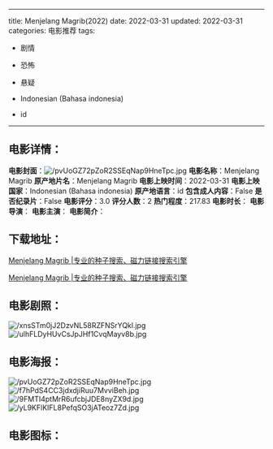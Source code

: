 
---
title: Menjelang Magrib(2022)
date: 2022-03-31
updated: 2022-03-31
categories: 电影推荐
tags:
- 剧情
- 恐怖
- 悬疑

- Indonesian (Bahasa indonesia)
- id
---


> 

## **电影详情**：

**电影封面**：<img src="https://image.tmdb.org/t/p/w200/pvUoGZ72pZoR2SSEqNap9HneTpc.jpg" alt="/pvUoGZ72pZoR2SSEqNap9HneTpc.jpg" title="/pvUoGZ72pZoR2SSEqNap9HneTpc.jpg">
**电影名称**：Menjelang Magrib
**原产地片名**：Menjelang Magrib
**电影上映时间**：2022-03-31
**电影上映国家**：Indonesian (Bahasa indonesia)
**原产地语言**：id
**包含成人内容**：False
**是否纪录片**：False
**电影评分**：3.0
**评分人数**：2
**热门程度**：217.83
**电影时长**：
**电影导演**：
**电影主演**：
**电影简介**：

## **下载地址**：
[Menjelang Magrib |专业的种子搜索、磁力链接搜索引擎](https://movie.amd794.com:2083/?search=Menjelang%20Magrib&ordering=&mode=match_phrase&page_size=10&page=1)

[Menjelang Magrib |专业的种子搜索、磁力链接搜索引擎](https://movie.amd794.com:2083/?search=Menjelang%20Magrib&ordering=&mode=match_phrase&page_size=10&page=1)
 

## **电影剧照**：
<img src="https://image.tmdb.org/t/p/original/xnsSTm0jJ2DzvNL58RZFNSrYQkl.jpg" alt="/xnsSTm0jJ2DzvNL58RZFNSrYQkl.jpg" title="/xnsSTm0jJ2DzvNL58RZFNSrYQkl.jpg"><img src="https://image.tmdb.org/t/p/original/ulhFLDyHUvCsJpJHf1CvqMayv8b.jpg" alt="/ulhFLDyHUvCsJpJHf1CvqMayv8b.jpg" title="/ulhFLDyHUvCsJpJHf1CvqMayv8b.jpg">

## **电影海报**：
<img src="https://image.tmdb.org/t/p/original/pvUoGZ72pZoR2SSEqNap9HneTpc.jpg" alt="/pvUoGZ72pZoR2SSEqNap9HneTpc.jpg" title="/pvUoGZ72pZoR2SSEqNap9HneTpc.jpg"><img src="https://image.tmdb.org/t/p/original/f7hPdS4CC3jdxdjiRuu7MvviBeh.jpg" alt="/f7hPdS4CC3jdxdjiRuu7MvviBeh.jpg" title="/f7hPdS4CC3jdxdjiRuu7MvviBeh.jpg"><img src="https://image.tmdb.org/t/p/original/9FMTI4ptMrR6ufcbjJDE8nyZX9d.jpg" alt="/9FMTI4ptMrR6ufcbjJDE8nyZX9d.jpg" title="/9FMTI4ptMrR6ufcbjJDE8nyZX9d.jpg"><img src="https://image.tmdb.org/t/p/original/yL9KFlKIFL8PefqSO3jATeoz7Zd.jpg" alt="/yL9KFlKIFL8PefqSO3jATeoz7Zd.jpg" title="/yL9KFlKIFL8PefqSO3jATeoz7Zd.jpg">

## **电影图标**：

